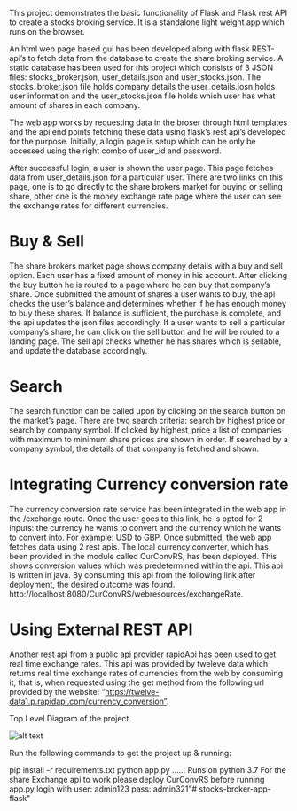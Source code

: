 This project demonstrates the basic functionality of Flask and Flask rest API to
create a stocks broking service. It is a standalone light weight app which runs on the browser. 

An html web page based gui has been developed along with flask REST-api’s to fetch data from the database to create the share broking service. A static database has been used for this project which consists of 3 JSON files: stocks_broker.json, user_details.json and user_stocks.json. The stocks_broker.json file holds company details the user_details.josn holds user information and the user_stocks.json file holds which user has what amount of shares in each company. 

The web app works by requesting data in the broser through html templates and the api end points fetching these data using flask’s rest api’s developed for the purpose. Initially, a login page is setup which can be only be accessed using the right combo of user_id and password. 

After successful login, a user is shown the user page. This page fetches data from user_details.json for a particular user. There are two links on this page, one is to go directly to the share brokers market for buying or selling share, other one is the money exchange rate page where the user can see the exchange rates for different currencies. 

# Buy & Sell
The share brokers market page shows company details with a buy and sell option. Each user has a fixed amount of money in his account. After clicking the buy button he is routed to a page where he can buy that company’s share. Once submitted the amount of shares a user wants to buy, the api checks the user’s balance and determines whether if he has enough money to buy these shares. If balance is sufficient, the purchase is complete, and the api updates the json files accordingly.
If a user wants to sell a particular company’s share, he can click on the sell button and he will be routed to a landing page. The sell api checks whether he has shares which is sellable, and update the database accordingly. 

# Search 
The search function can be called upon by clicking on the search button on the market’s page. There are two search criteria: search by highest price or search by company symbol. If clicked by highest_price a list of companies with maximum to minimum share prices are shown in order. If searched by a company symbol, the details of that company is fetched and shown. 

# Integrating Currency conversion rate
The currency conversion rate service has been integrated in the web app in the /exchange route. Once the user goes to this link, he is opted for 2 inputs: the currency he wants to convert and the currency which he wants to convert into. For example: USD to GBP. Once submitted, the web app fetches data using 2 rest apis. The local currency converter, which has been provided in the module called CurConvRS, has been deployed. This shows conversion values which was predetermined within the api. This api is written in java. By consuming this api from the following link after deployment, the desired outcome was found.  http://localhost:8080/CurConvRS/webresources/exchangeRate. 

# Using External REST API

Another rest api from a public api provider rapidApi has been used to get real time exchange rates. This api was provided by tweleve data which returns real time exchange rates of currencies from the web by consuming it, that is,  when requested using the get method from the following url provided by the website: “https://twelve-data1.p.rapidapi.com/currency_conversion”.


Top Level Diagram of the project

![alt text](https://github.com/akniloy6/stocks-broker-app-flask/blob/main/top%20level.drawio.png)



Run the following commands to get the project up & running:

pip install -r requirements.txt
python app.py
......
Runs on python 3.7
For the share Exchange api to work please deploy CurConvRS before running app.py
login with user: admin123 pass: admin321"# stocks-broker-app-flask" 
